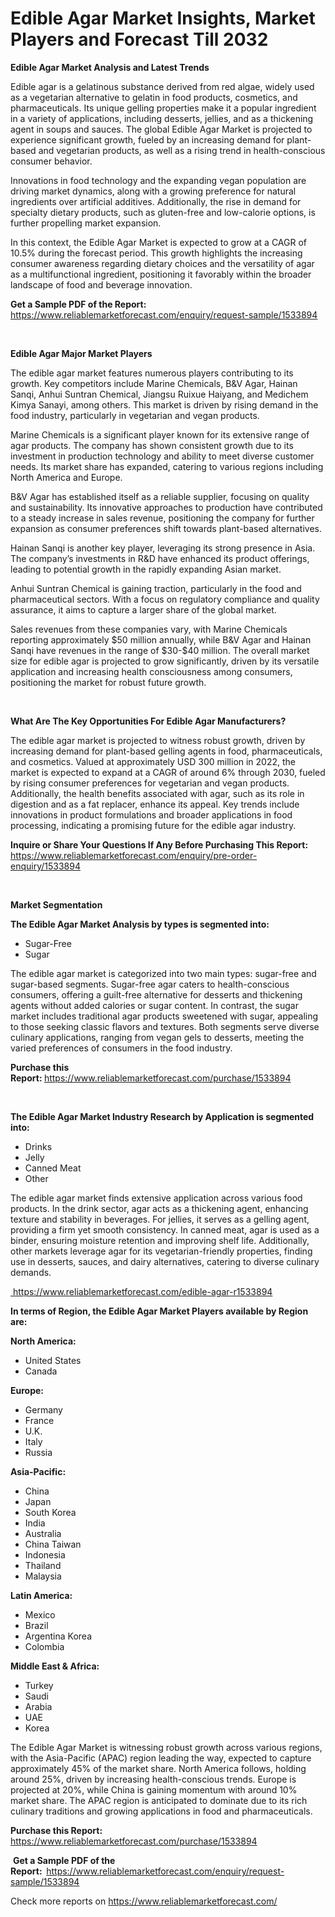 <p><h1>Edible Agar Market Insights, Market Players and Forecast Till 2032</h1></p><p><strong>Edible Agar Market Analysis and Latest Trends</strong></p>
<p><p>Edible agar is a gelatinous substance derived from red algae, widely used as a vegetarian alternative to gelatin in food products, cosmetics, and pharmaceuticals. Its unique gelling properties make it a popular ingredient in a variety of applications, including desserts, jellies, and as a thickening agent in soups and sauces. The global Edible Agar Market is projected to experience significant growth, fueled by an increasing demand for plant-based and vegetarian products, as well as a rising trend in health-conscious consumer behavior. </p><p>Innovations in food technology and the expanding vegan population are driving market dynamics, along with a growing preference for natural ingredients over artificial additives. Additionally, the rise in demand for specialty dietary products, such as gluten-free and low-calorie options, is further propelling market expansion. </p><p>In this context, the Edible Agar Market is expected to grow at a CAGR of 10.5% during the forecast period. This growth highlights the increasing consumer awareness regarding dietary choices and the versatility of agar as a multifunctional ingredient, positioning it favorably within the broader landscape of food and beverage innovation.</p></p>
<p><strong>Get a Sample PDF of the Report:&nbsp;</strong> <a href="https://www.reliablemarketforecast.com/enquiry/request-sample/1533894?utm_campaign=2195&utm_medium=2&utm_source=Github&utm_content=ia&utm_term=14022025&utm_id=edible-agar">https://www.reliablemarketforecast.com/enquiry/request-sample/1533894</a></p>
<p>&nbsp;</p>
<p><strong>Edible Agar Major Market Players</strong></p>
<p><p>The edible agar market features numerous players contributing to its growth. Key competitors include Marine Chemicals, B&V Agar, Hainan Sanqi, Anhui Suntran Chemical, Jiangsu Ruixue Haiyang, and Medichem Kimya Sanayi, among others. This market is driven by rising demand in the food industry, particularly in vegetarian and vegan products.</p><p>Marine Chemicals is a significant player known for its extensive range of agar products. The company has shown consistent growth due to its investment in production technology and ability to meet diverse customer needs. Its market share has expanded, catering to various regions including North America and Europe.</p><p>B&V Agar has established itself as a reliable supplier, focusing on quality and sustainability. Its innovative approaches to production have contributed to a steady increase in sales revenue, positioning the company for further expansion as consumer preferences shift towards plant-based alternatives.</p><p>Hainan Sanqi is another key player, leveraging its strong presence in Asia. The company’s investments in R&D have enhanced its product offerings, leading to potential growth in the rapidly expanding Asian market. </p><p>Anhui Suntran Chemical is gaining traction, particularly in the food and pharmaceutical sectors. With a focus on regulatory compliance and quality assurance, it aims to capture a larger share of the global market.</p><p>Sales revenues from these companies vary, with Marine Chemicals reporting approximately $50 million annually, while B&V Agar and Hainan Sanqi have revenues in the range of $30-$40 million. The overall market size for edible agar is projected to grow significantly, driven by its versatile application and increasing health consciousness among consumers, positioning the market for robust future growth.</p></p>
<p>&nbsp;</p>
<p><strong>What Are The Key Opportunities For Edible Agar Manufacturers?</strong></p>
<p><p>The edible agar market is projected to witness robust growth, driven by increasing demand for plant-based gelling agents in food, pharmaceuticals, and cosmetics. Valued at approximately USD 300 million in 2022, the market is expected to expand at a CAGR of around 6% through 2030, fueled by rising consumer preferences for vegetarian and vegan products. Additionally, the health benefits associated with agar, such as its role in digestion and as a fat replacer, enhance its appeal. Key trends include innovations in product formulations and broader applications in food processing, indicating a promising future for the edible agar industry.</p></p>
<p><strong>Inquire or Share Your Questions If Any Before Purchasing This Report:</strong> <a href="https://www.reliablemarketforecast.com/enquiry/pre-order-enquiry/1533894?utm_campaign=2195&utm_medium=2&utm_source=Github&utm_content=ia&utm_term=14022025&utm_id=edible-agar">https://www.reliablemarketforecast.com/enquiry/pre-order-enquiry/1533894</a></p>
<p>&nbsp;</p>
<p><strong>Market Segmentation</strong></p>
<p><strong>The Edible Agar Market Analysis by types is segmented into:</strong></p>
<p><ul><li>Sugar-Free</li><li>Sugar</li></ul></p>
<p><p>The edible agar market is categorized into two main types: sugar-free and sugar-based segments. Sugar-free agar caters to health-conscious consumers, offering a guilt-free alternative for desserts and thickening agents without added calories or sugar content. In contrast, the sugar market includes traditional agar products sweetened with sugar, appealing to those seeking classic flavors and textures. Both segments serve diverse culinary applications, ranging from vegan gels to desserts, meeting the varied preferences of consumers in the food industry.</p></p>
<p><strong>Purchase this Report:&nbsp;</strong><a href="https://www.reliablemarketforecast.com/purchase/1533894?utm_campaign=2195&utm_medium=2&utm_source=Github&utm_content=ia&utm_term=14022025&utm_id=edible-agar">https://www.reliablemarketforecast.com/purchase/1533894</a></p>
<p>&nbsp;</p>
<p><strong>The Edible Agar Market Industry Research by Application is segmented into:</strong></p>
<p><ul><li>Drinks</li><li>Jelly</li><li>Canned Meat</li><li>Other</li></ul></p>
<p><p>The edible agar market finds extensive application across various food products. In the drink sector, agar acts as a thickening agent, enhancing texture and stability in beverages. For jellies, it serves as a gelling agent, providing a firm yet smooth consistency. In canned meat, agar is used as a binder, ensuring moisture retention and improving shelf life. Additionally, other markets leverage agar for its vegetarian-friendly properties, finding use in desserts, sauces, and dairy alternatives, catering to diverse culinary demands.</p></p>
<p><a href="https://www.reliablemarketforecast.com/edible-agar-r1533894?utm_campaign=2195&utm_medium=2&utm_source=Github&utm_content=ia&utm_term=14022025&utm_id=edible-agar">&nbsp;https://www.reliablemarketforecast.com/edible-agar-r1533894</a></p>
<p><strong>In terms of Region, the Edible Agar Market Players available by Region are:</strong></p>
<p>
    <p> <strong> North America: </strong>
        <ul>
            <li>United States</li>
            <li>Canada</li>
        </ul>
        </p> 
    <p> <strong> Europe: </strong>
        <ul>
            <li>Germany</li>
            <li>France</li>
            <li>U.K.</li>
            <li>Italy</li>
            <li>Russia</li>
        </ul>
        </p> 
    <p> <strong> Asia-Pacific: </strong>
        <ul>
            <li>China</li>
            <li>Japan</li>
            <li>South Korea</li>
            <li>India</li>
            <li>Australia</li>
            <li>China Taiwan</li>
            <li>Indonesia</li>
            <li>Thailand</li>
            <li>Malaysia</li>
        </ul>
        </p> 
    <p> <strong> Latin America: </strong>
        <ul>
            <li>Mexico</li>
            <li>Brazil</li>
            <li>Argentina Korea</li>
            <li>Colombia</li>
        </ul>
        </p> 
    <p> <strong> Middle East & Africa: </strong>
        <ul>
            <li>Turkey</li>
            <li>Saudi</li>
            <li>Arabia</li>
            <li>UAE</li>
            <li>Korea</li>
        </ul>
    </p>
    </p>
<p><p>The Edible Agar Market is witnessing robust growth across various regions, with the Asia-Pacific (APAC) region leading the way, expected to capture approximately 45% of the market share. North America follows, holding around 25%, driven by increasing health-conscious trends. Europe is projected at 20%, while China is gaining momentum with around 10% market share. The APAC region is anticipated to dominate due to its rich culinary traditions and growing applications in food and pharmaceuticals.</p></p>
<p><strong>Purchase this Report: </strong><a href="https://www.reliablemarketforecast.com/purchase/1533894?utm_campaign=2195&utm_medium=2&utm_source=Github&utm_content=ia&utm_term=14022025&utm_id=edible-agar">https://www.reliablemarketforecast.com/purchase/1533894</a></p>
<p>&nbsp;<strong>Get a Sample PDF of the Report:&nbsp;&nbsp;</strong><a href="https://www.reliablemarketforecast.com/enquiry/request-sample/1533894?utm_campaign=2195&utm_medium=2&utm_source=Github&utm_content=ia&utm_term=14022025&utm_id=edible-agar">https://www.reliablemarketforecast.com/enquiry/request-sample/1533894</a></p>
<p><strong></strong></p>
<p>Check more reports on <a href="https://www.reliablemarketforecast.com/?utm_campaign=2195&utm_medium=2&utm_source=Github&utm_content=ia&utm_term=14022025&utm_id=edible-agar">https://www.reliablemarketforecast.com/</a></p>